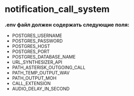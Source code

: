 # notification_call_system

### .env файл должен содержать следующие поля:
* POSTGRES_USERNAME
* POSTGRES_PASSWORD
* POSTGRES_HOST
* POSTGRES_PORT
* POSTGRES_DATABASE_NAME
* URL_SYNTHESIZER_API
* PATH_ASTERISK_OUTGOING_CALL
* PATH_TEMP_OUTPUT_WAV
* PATH_OUTPUT_MOH
* CALL_EXTENSION
* AUDIO_DELAY_IN_SECOND
